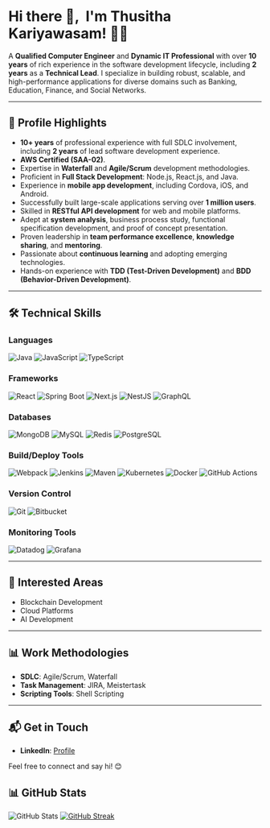 # Hi there 👋, &nbsp;I'm Thusitha Kariyawasam! 👨‍💻

A **Qualified Computer Engineer** and **Dynamic IT Professional** with over **10 years** of rich experience in the software development lifecycle, including **2 years** as a **Technical Lead**. I specialize in building robust, scalable, and high-performance applications for diverse domains such as Banking, Education, Finance, and Social Networks. 

---

## 🚀 **Profile Highlights**

- **10+ years** of professional experience with full SDLC involvement, including **2 years** of lead software development experience.
- **AWS Certified (SAA-02)**.
- Expertise in **Waterfall** and **Agile/Scrum** development methodologies.
- Proficient in **Full Stack Development**: Node.js, React.js, and Java.
- Experience in **mobile app development**, including Cordova, iOS, and Android.
- Successfully built large-scale applications serving over **1 million users**.
- Skilled in **RESTful API development** for web and mobile platforms.
- Adept at **system analysis**, business process study, functional specification development, and proof of concept presentation.
- Proven leadership in **team performance excellence**, **knowledge sharing**, and **mentoring**.
- Passionate about **continuous learning** and adopting emerging technologies.
- Hands-on experience with **TDD (Test-Driven Development)** and **BDD (Behavior-Driven Development)**.

---

## 🛠️ **Technical Skills**

### **Languages**
![Java](https://img.shields.io/badge/Java-%23ED8B00.svg?style=for-the-badge&logo=java&logoColor=white)
![JavaScript](https://img.shields.io/badge/JavaScript-%23F7DF1E.svg?style=for-the-badge&logo=javascript&logoColor=black)
![TypeScript](https://img.shields.io/badge/TypeScript-%23007ACC.svg?style=for-the-badge&logo=typescript&logoColor=white)

### **Frameworks**
![React](https://img.shields.io/badge/React-%2361DAFB.svg?style=for-the-badge&logo=react&logoColor=black)
![Spring Boot](https://img.shields.io/badge/Spring%20Boot-%236DB33F.svg?style=for-the-badge&logo=spring&logoColor=white)
![Next.js](https://img.shields.io/badge/Next.js-%23000000.svg?style=for-the-badge&logo=next.js&logoColor=white)
![NestJS](https://img.shields.io/badge/NestJS-%23E0234E.svg?style=for-the-badge&logo=nestjs&logoColor=white)
![GraphQL](https://img.shields.io/badge/GraphQL-E10098.svg?style=for-the-badge&logo=graphql&logoColor=white)

### **Databases**
![MongoDB](https://img.shields.io/badge/MongoDB-%2347A248.svg?style=for-the-badge&logo=mongodb&logoColor=white)
![MySQL](https://img.shields.io/badge/MySQL-%2300f.svg?style=for-the-badge&logo=mysql&logoColor=white)
![Redis](https://img.shields.io/badge/Redis-%23DC382D.svg?style=for-the-badge&logo=redis&logoColor=white)
![PostgreSQL](https://img.shields.io/badge/PostgreSQL-%23336791.svg?style=for-the-badge&logo=postgresql&logoColor=white)

### **Build/Deploy Tools**
![Webpack](https://img.shields.io/badge/Webpack-%238DD6F9.svg?style=for-the-badge&logo=webpack&logoColor=black)
![Jenkins](https://img.shields.io/badge/Jenkins-%23D24939.svg?style=for-the-badge&logo=jenkins&logoColor=white)
![Maven](https://img.shields.io/badge/Maven-%23C71A36.svg?style=for-the-badge&logo=apache-maven&logoColor=white)
![Kubernetes](https://img.shields.io/badge/Kubernetes-%23326CE5.svg?style=for-the-badge&logo=kubernetes&logoColor=white)
![Docker](https://img.shields.io/badge/Docker-%232496ED.svg?style=for-the-badge&logo=docker&logoColor=white)
![GitHub Actions](https://img.shields.io/badge/GitHub%20Actions-%232671E5.svg?style=for-the-badge&logo=githubactions&logoColor=white)

### **Version Control**
![Git](https://img.shields.io/badge/Git-%23F05033.svg?style=for-the-badge&logo=git&logoColor=white)
![Bitbucket](https://img.shields.io/badge/Bitbucket-%230047B3.svg?style=for-the-badge&logo=bitbucket&logoColor=white)

### **Monitoring Tools**
![Datadog](https://img.shields.io/badge/Datadog-%234C4D59.svg?style=for-the-badge&logo=datadog&logoColor=white)
![Grafana](https://img.shields.io/badge/Grafana-%23F46800.svg?style=for-the-badge&logo=grafana&logoColor=white)

---

## 🌱 **Interested Areas**
- Blockchain Development
- Cloud Platforms
- AI Development

---

## 📊 **Work Methodologies**
- **SDLC**: Agile/Scrum, Waterfall
- **Task Management**: JIRA, Meistertask
- **Scripting Tools**: Shell Scripting

---

## 📬 **Get in Touch**
- **LinkedIn**: [Profile](https://www.linkedin.com/in/thusitha-kariyawasam-19414280/)

Feel free to connect and say hi! 😊

## 📊 GitHub Stats
![GitHub Stats](https://github-readme-stats.vercel.app/api?username=thusithz&show_icons=true&theme=radical)
[![GitHub Streak](https://github-readme-streak-stats.herokuapp.com?user=thusithz&theme=tokyonight)](https://git.io/streak-stats)


<!--
**thusithz/thusithz** is a ✨ _special_ ✨ repository because its `README.md` (this file) appears on your GitHub profile.

Here are some ideas to get you started:

- 🔭 I’m currently working on ...
- 🌱 I’m currently learning ...
- 👯 I’m looking to collaborate on ...
- 🤔 I’m looking for help with ...
- 💬 Ask me about ...
- 📫 How to reach me: ...
- 😄 Pronouns: ...
- ⚡ Fun fact: ...
-->
